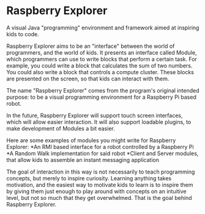 Raspberry Explorer
==================

A visual Java "programming" environment and framework aimed at inspiring kids to code.

Raspberry Explorer aims to be an "interface" between the world of programmers, and the world of kids. It presents an interface called Module, which programmers can use to write blocks that perform a certain task. For example, you could write a block that calculates the sum of two numbers. You could also write a block that controls a compute cluster. These blocks are presented on the screen, so that kids can interact with them.

The name "Raspberry Explorer" comes from the program's original intended purpose: to be a visual programming environment for a Raspberry Pi based robot. 

In the future, Raspberry Explorer will support touch screen interfaces, which will allow easier interaction. It will also support loadable plugins, to make development of Modules a bit easier.

Here are some examples of modules you might write for Raspberry Explorer:
*An RMI based interface for a robot controlled by a Raspberry Pi 
*A Random Walk implementation for said robot
*Client and Server modules, that allow kids to assemble an instant messaging application

The goal of interaction in this way is not necessarily to teach programming concepts, but merely to inspire curiosity. Learning anything takes motivation, and the easiest way to motivate kids to learn is to inspire them by giving them just enough to play around with concepts on an intuitive level, but not so much that they get overwhelmed. That is the goal behind Raspberry Explorer.